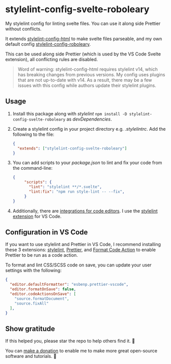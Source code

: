 # stylelint-config-svelte-roboleary

My stylelint config for linting svelte files. You can use it along side Prettier without conflicts.

It extends [stylelint-config-html](https://www.npmjs.com/package/stylelint-config-html) to make svelte files parseable, and my own default config [stylelint-config-roboleary](https://www.npmjs.com/package/stylelint-config-roboleary).

This can be used along side Prettier (which is used by the VS Code Svelte extension), all conflicting rules are disabled.

> Word of warning: stylelint-config-html requires stylelint v14, which has breaking changes from previous versions. My config uses plugins that are not up-to-date with v14. As a result, there may be a few issues with this config while authors update their stylelint plugins.

## Usage

1. Install this package along with *stylelint* `npm install -D stylelint-config-svelte-roboleary` as *devDependencies*.
1. Create a stylelint config in your project directory e.g. *.stylelintrc*. Add the following to the file:

	```json
    {
      "extends": ["stylelint-config-svelte-roboleary"]
    }
	```

1. You can add scripts to your _package.json_ to lint and fix your code from the command-line:

   ```json
   {
        "scripts": {
          "lint": "stylelint **/*.svelte",
          "lint:fix": "npm run style-lint -- --fix",
        }
   }
   ```

1. Additionally, there are [integrations for code editors](https://stylelint.io/user-guide/integrations/editor). I use the [stylelint extension](https://marketplace.visualstudio.com/items?itemName=stylelint.vscode-stylelint) for VS Code.

## Configuration in VS Code

If you want to use stylelint and Prettier in VS Code, I recommend installing these 3 extensions: [stylelint](https://marketplace.visualstudio.com/items?itemName=stylelint.vscode-stylelint), [Prettier](https://marketplace.visualstudio.com/items?itemName=esbenp.prettier-vscode), and [Format Code Action](https://marketplace.visualstudio.com/items?itemName=rohit-gohri.format-code-action&ssr=false#review-details) to enable Prettier to be run as a code action.

To format and lint CSS/SCSS code on save, you can update your user settings with the following:

```json
{
  "editor.defaultFormatter": "esbenp.prettier-vscode",
  "editor.formatOnSave": false,
  "editor.codeActionsOnSave": [
    "source.formatDocument",
    "source.fixAll"
  ],
}
```

## Show gratitude

If this helped you, please star the repo to help others find it. 🌟

You can [make a donation](https://ko-fi.com/roboleary) to enable me to make more great open-source software and tutorials. 🙏
